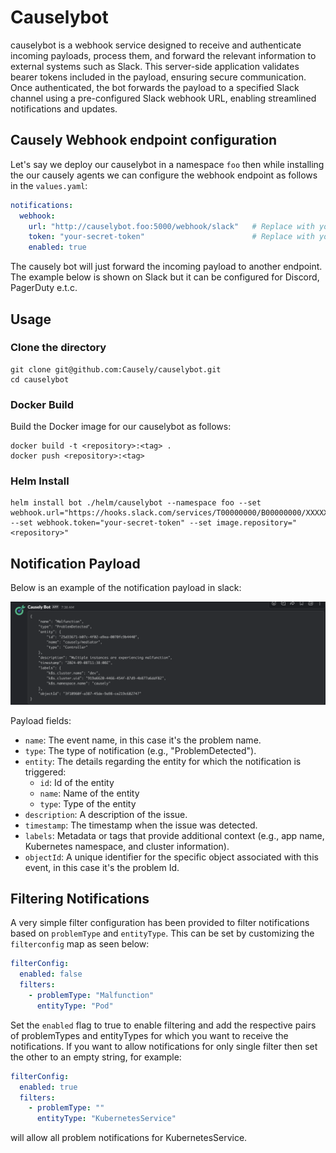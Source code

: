 # Causelybot
causelybot is a webhook service designed to receive and authenticate incoming payloads, process them, and forward the relevant information to external systems such as Slack. This server-side application validates bearer tokens included in the payload, ensuring secure communication. Once authenticated, the bot forwards the payload to a specified Slack channel using a pre-configured Slack webhook URL, enabling streamlined notifications and updates.

## Causely Webhook endpoint configuration

Let's say we deploy our causelybot in a namespace `foo` then while installing the our causely agents we can configure the webhook endpoint as follows in the `values.yaml`:

```yaml
notifications:
  webhook:
    url: "http://causelybot.foo:5000/webhook/slack"   # Replace with your webhook URL
    token: "your-secret-token"                        # Replace with your webhook token
    enabled: true
```

The causely bot will just forward the incoming payload to another endpoint. The example below is shown on Slack but it can be configured for Discord, PagerDuty e.t.c. 

## Usage

### Clone the directory

```shell
git clone git@github.com:Causely/causelybot.git
cd causelybot
```

### Docker Build
Build the Docker image for our causelybot as follows:

```shell
docker build -t <repository>:<tag> .
docker push <repository>:<tag>
```

### Helm Install

```shell
helm install bot ./helm/causelybot --namespace foo --set webhook.url="https://hooks.slack.com/services/T00000000/B00000000/XXXXXXXXXXXXXXXXXXXXXXXX" --set webhook.token="your-secret-token" --set image.repository="<repository>"
```

## Notification Payload

Below is an example of the notification payload in slack:

![Slack Example](assets/slack_notification.png "Slack Example")

Payload fields:
- `name`: The event name, in this case it's the problem name.
- `type`: The type of notification (e.g., "ProblemDetected").
- `entity`: The details regarding the entity for which the notification is triggered:
  - `id`: Id of the entity
  - `name`: Name of the entity
  - `type`: Type of the entity
- `description`: A description of the issue.
- `timestamp`: The timestamp when the issue was detected.
- `labels`: Metadata or tags that provide additional context (e.g., app name, Kubernetes namespace, and cluster information).
- `objectId`: A unique identifier for the specific object associated with this event, in this case it's the problem Id.

## Filtering Notifications
A very simple filter configuration has been provided to filter notifications based on `problemType` and `entityType`. This can be set by customizing the `filterconfig` map as seen below:

```yaml
filterConfig:
  enabled: false
  filters:
    - problemType: "Malfunction"
      entityType: "Pod"
```
Set the `enabled` flag to true to enable filtering and add the respective pairs of problemTypes and entityTypes for which you want to receive the notifications. If you want to allow notifications for only single filter then set the other to an empty string, for example:

```yaml
filterConfig:
  enabled: true
  filters:
    - problemType: ""
      entityType: "KubernetesService"
```
will allow all problem notifications for KubernetesService.